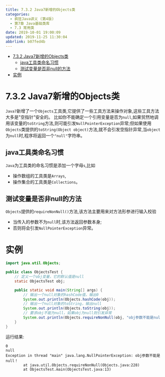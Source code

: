 ```yaml
---
title: 7.3.2 Java7新增的Objects类
categories: 
  - 疯狂Java讲义 (第4版)
  - 第7章 Java基础类库
  - 7.3 常用类
date: 2019-10-01 19:00:09
updated: 2019-11-25 11:30:04
abbrlink: b07fed4b
---
```

<div id='my_toc'>

- [7.3.2 Java7新增的Objects类](/JavaReadingNotes/b07fed4b/#7-3-2-Java7新增的Objects类)
    - [java工具类命名习惯](/JavaReadingNotes/b07fed4b/#java工具类命名习惯)
    - [测试变量是否非null的方法](/JavaReadingNotes/b07fed4b/#测试变量是否非null的方法)
- [实例](/JavaReadingNotes/b07fed4b/#实例)

</div>
<!--more-->
<script>if (navigator.platform.toLowerCase() == 'win32'){document.getElementById('my_toc').style.display = 'none';}</script>

<!--end-->
<!--SSTStart-->
# 7.3.2 Java7新增的Objects类 #
`Java7`新增了一个`Objects`工具类,它提供了一些工具方法来操作对象,这些工具方法大多是"空指针"安全的。
比如你不能确定一个引用变量是否为`null`,如果贸然地调用该变量的`toString`方法,则可能引发`NullPointerException`异常;但如果使用`Objects`类提供的`toString(Object object)`方法,就不会引发空指针异常,当`object`为`null`时,程序将返回一个`"null"`字符串。
## java工具类命名习惯 ##
`Java`为工具类的命名习惯是添加一个字母`s`,比如
- 操作数组的工具类是`Arrays`,
- 操作集合的工具类是`Collections`。

## 测试变量是否非null的方法 ##
`Objects`提供的`requireNonNull()`方法,该方法主要用来对方法形参进行输入校验
- 当传入的参数不为`null`时,该方法返回参数本身;
- 否则将会引发`NullPointerException`异常。

<!--SSTStop-->
# 实例 #
```java
import java.util.Objects;

public class ObjectsTest {
    // 定义一个obj变量，它的默认值是null
    static ObjectsTest obj;

    public static void main(String[] args) {
        // 输出一个null对象的hashCode值，输出0
        System.out.println(Objects.hashCode(obj));
        // 输出一个null对象的toString，输出null
        System.out.println(Objects.toString(obj));
        // 要求obj不能为null，如果obj为null则引发异常
        System.out.println(Objects.requireNonNull(obj, "obj参数不能是null！"));
    }
}
```
运行结果:
```
0
null
Exception in thread "main" java.lang.NullPointerException: obj参数不能是null！
        at java.util.Objects.requireNonNull(Objects.java:228)
        at ObjectsTest.main(ObjectsTest.java:13)
```


